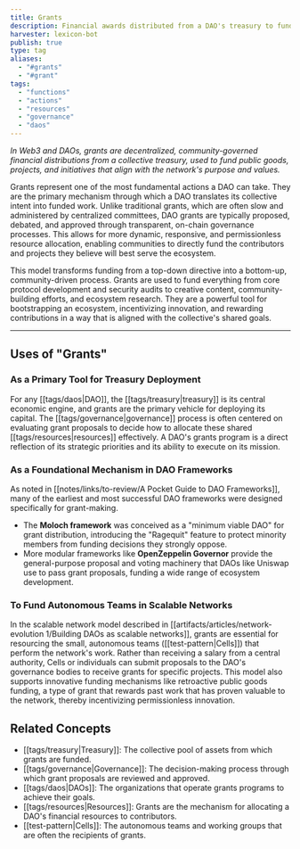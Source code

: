 ```yaml
---
title: Grants
description: Financial awards distributed from a DAO's treasury to fund projects, teams, and individuals whose work advances the organization's purpose, without the expectation of repayment.
harvester: lexicon-bot
publish: true
type: tag
aliases:
  - "#grants"
  - "#grant"
tags:
  - "functions"
  - "actions"
  - "resources"
  - "governance"
  - "daos"
---
```


*In Web3 and DAOs, grants are decentralized, community-governed financial distributions from a collective treasury, used to fund public goods, projects, and initiatives that align with the network's purpose and values.*

Grants represent one of the most fundamental actions a DAO can take. They are the primary mechanism through which a DAO translates its collective intent into funded work. Unlike traditional grants, which are often slow and administered by centralized committees, DAO grants are typically proposed, debated, and approved through transparent, on-chain governance processes. This allows for more dynamic, responsive, and permissionless resource allocation, enabling communities to directly fund the contributors and projects they believe will best serve the ecosystem.

This model transforms funding from a top-down directive into a bottom-up, community-driven process. Grants are used to fund everything from core protocol development and security audits to creative content, community-building efforts, and ecosystem research. They are a powerful tool for bootstrapping an ecosystem, incentivizing innovation, and rewarding contributions in a way that is aligned with the collective's shared goals.

---

## Uses of "Grants"

### As a Primary Tool for Treasury Deployment

For any [[tags/daos|DAO]], the [[tags/treasury|treasury]] is its central economic engine, and grants are the primary vehicle for deploying its capital. The [[tags/governance|governance]] process is often centered on evaluating grant proposals to decide how to allocate these shared [[tags/resources|resources]] effectively. A DAO's grants program is a direct reflection of its strategic priorities and its ability to execute on its mission.

### As a Foundational Mechanism in DAO Frameworks

As noted in [[notes/links/to-review/A Pocket Guide to DAO Frameworks]], many of the earliest and most successful DAO frameworks were designed specifically for grant-making.
- The **Moloch framework** was conceived as a "minimum viable DAO" for grant distribution, introducing the "Ragequit" feature to protect minority members from funding decisions they strongly oppose.
- More modular frameworks like **OpenZeppelin Governor** provide the general-purpose proposal and voting machinery that DAOs like Uniswap use to pass grant proposals, funding a wide range of ecosystem development.

### To Fund Autonomous Teams in Scalable Networks

In the scalable network model described in [[artifacts/articles/network-evolution 1/Building DAOs as scalable networks]], grants are essential for resourcing the small, autonomous teams ([[test-pattern|Cells]]) that perform the network's work. Rather than receiving a salary from a central authority, Cells or individuals can submit proposals to the DAO's governance bodies to receive grants for specific projects. This model also supports innovative funding mechanisms like retroactive public goods funding, a type of grant that rewards past work that has proven valuable to the network, thereby incentivizing permissionless innovation.

## Related Concepts

- [[tags/treasury|Treasury]]: The collective pool of assets from which grants are funded.
- [[tags/governance|Governance]]: The decision-making process through which grant proposals are reviewed and approved.
- [[tags/daos|DAOs]]: The organizations that operate grants programs to achieve their goals.
- [[tags/resources|Resources]]: Grants are the mechanism for allocating a DAO's financial resources to contributors.
- [[test-pattern|Cells]]: The autonomous teams and working groups that are often the recipients of grants.